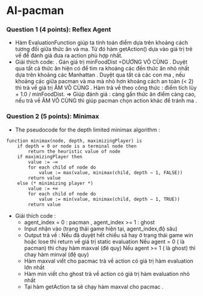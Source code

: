 # AI-pacman

### Question 1 (4 points): Reflex Agent

- Hàm EvaluationFunction giúp ta tính toán điểm dựa trên khoảng cách tương đối giữa thức ăn và ma. Từ đó hàm getAction() dựa vào giá trị trẻ về để đánh giá đưa ra action phù hợp nhất.
- Giải thích code:
  . Gán giá trị minFoodDist =DƯƠNG VÔ CÙNG
  . Duyệt qua tất cả thức ăn hiện có để tìm ra khoảng các đến thức ăn nhỏ nhất dựa trên khoảng các Manhattan
  . Duyệt qua tất cả các con ma , nếu khoảng các giữa pacman và ma mà nhỏ hơn khoảng cách an toàn (< 2) thì trả về giá trị ÂM VÔ CÙNG
  . Hàm trả về theo công thức : điểm tích lũy + 1.0 / minFoodDist.
  => Giúp đánh giá : càng gần thức ăn điểm càng cao, nếu trả về ÂM VÔ CÙNG thì giúp pacman chọn action khác để tránh ma .

### Question 2 (5 points): Minimax

- The pseudocode for the depth limited minimax algorithm :

```
function minimax(node, depth, maximizingPlayer) is
    if depth = 0 or node is a terminal node then
        return the heuristic value of node
    if maximizingPlayer then
        value := −∞
        for each child of node do
            value := max(value, minimax(child, depth − 1, FALSE))
        return value
    else (* minimizing player *)
        value := +∞
        for each child of node do
            value := min(value, minimax(child, depth − 1, TRUE))
        return value
```

- Giải thích code :
  - agent_index = 0 : pacman , agent_index >= 1 : ghost
  - Input nhận vào (trạng thái game hiện tại, agent_index,độ sâu)
  - Output trả về :
    Nếu đã duyệt hết chiều sâ hay ở trạng thái game win hoặc lose thì return về giá trị static evaluation
    Nếu agent = 0 ( là pacman) thì chạy hàm maxval (đê quỵ)
    Nếu agent >= 1 ( là ghost) thì chay hàm minval (đệ quy)
  - Hàm maxval viết cho pacmac trả về action có giá trị hàm evaluation lớn nhất
  - Hàm min viết cho ghost trả về action có giá trị hàm evaluation nhỏ nhất
  - Tại hàm getAction ta sẽ chạy hàm maxval cho pacmac .
